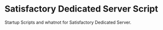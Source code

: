 # Satisfactory Dedicated Server Script
 Startup Scripts and whatnot for Satisfactory Dedicated Server.
